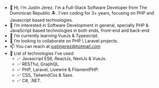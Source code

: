 - 👋 Hi, I’m Justin Jerez. I'm a Full-Stack Software Developer from The Dominican Republic 🏝️. I'ven coding for 3+ years, focusing on PHP and Javascript based technologies.
- 👀 I’m interested in Software Development in general, specially PHP & JavaScript based technologies in both ends, front-end and back-end
- 🌱 I’m currently learning VueJs & Typescript.
- 💞️ I’m looking to collaborate on PHP \ Laravel projects.
- 📫 You can reach at justinjerez@hotmail.com
- 📃 List of technologies I've used:
  - ✅ Javascript ES6, ReactJs, NextJs & VueJs.
  - ✅ RESTful, GraphQL.
  - ✅ PHP, Laravel, Livewire & FilamentPHP.
  - ✅ CSS, TailwindCss & Sass.
  - ✅ C#, .NET.
